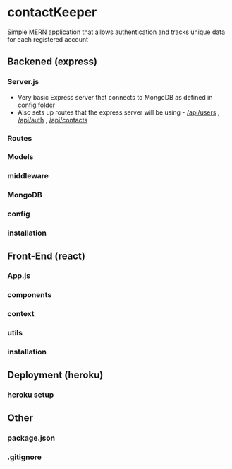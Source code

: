 # contactKeeper
Simple MERN application that allows authentication and tracks unique data for each registered account


## Backened (express)
### Server.js
- Very basic Express server that connects to MongoDB as defined in [config folder](/config/db.js)
- Also sets up routes that the express server will be using - [/api/users](/routes/users) , [/api/auth](/routes/auth) , [/api/contacts](/routes/contacts)
### Routes
### Models
### middleware
### MongoDB
### config
### installation

## Front-End (react)
### App.js
### components
### context
### utils
### installation

## Deployment (heroku)
### heroku setup
## Other
### package.json
### .gitignore
